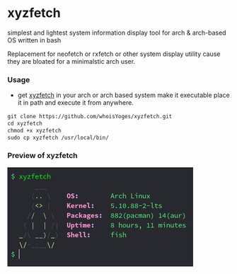# xyzfetch
simplest and lightest system information display tool for arch &amp; arch-based OS written in bash

Replacement for neofetch or rxfetch or other system display utility cause they are bloated for a minimalstic arch user.

### Usage
- get [xyzfetch](xyzfetch) in your arch or arch based system make it executable place it in path and execute it from anywhere.
```
git clone https://github.com/whoisYoges/xyzfetch.git
cd xyzfetch
chmod +x xyzfetch
sudo cp xyzfetch /usr/local/bin/
```
### Preview of xyzfetch
![xyzfetch_preview](xyzfetch_preview.png)

